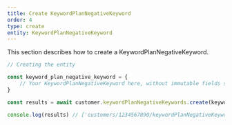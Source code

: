 ```yaml
---
title: Create KeywordPlanNegativeKeyword
order: 4
type: create
entity: KeywordPlanNegativeKeyword
---
```


This section describes how to create a KeywordPlanNegativeKeyword.

```javascript
// Creating the entity

const keyword_plan_negative_keyword = {
    // Your KeywordPlanNegativeKeyword here, without immutable fields such as resource_name
}

const results = await customer.keywordPlanNegativeKeywords.create(keyword_plan_negative_keyword)

console.log(results) // ['customers/1234567890/keywordPlanNegativeKeywords/123123123']
```
